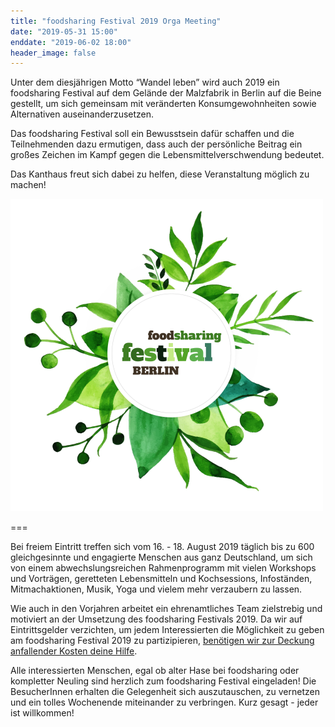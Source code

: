 ```yaml
---
title: "foodsharing Festival 2019 Orga Meeting"
date: "2019-05-31 15:00"
enddate: "2019-06-02 18:00"
header_image: false
---
```


Unter dem diesjährigen Motto “Wandel leben” wird auch 2019 ein foodsharing Festival auf dem Gelände der Malzfabrik in Berlin auf die Beine gestellt, um sich gemeinsam mit veränderten Konsumgewohnheiten sowie Alternativen auseinanderzusetzen.

Das foodsharing Festival soll ein Bewusstsein dafür schaffen und die Teilnehmenden dazu ermutigen, dass auch der persönliche Beitrag ein großes Zeichen im Kampf gegen die Lebensmittelverschwendung bedeutet.

Das Kanthaus freut sich dabei zu helfen, diese Veranstaltung möglich zu machen!

![](foodsharingFestivalLogo.png)

===

Bei freiem Eintritt treffen sich vom 16. - 18. August 2019 täglich bis zu 600 gleichgesinnte und engagierte Menschen aus ganz Deutschland, um sich von einem abwechslungsreichen Rahmenprogramm mit vielen Workshops und Vorträgen, geretteten Lebensmitteln und Kochsessions, Infoständen, Mitmachaktionen, Musik, Yoga und vielem mehr verzaubern zu lassen.

Wie auch in den Vorjahren arbeitet ein ehrenamtliches Team zielstrebig und motiviert an der Umsetzung des foodsharing Festivals 2019. Da wir auf Eintrittsgelder verzichten, um jedem Interessierten die Möglichkeit zu geben am foodsharing Festival 2019 zu partizipieren, [benötigen wir zur Deckung anfallender Kosten deine Hilfe](https://www.betterplace.org/de/projects/70593-foodsharing-festival-2019).

Alle interessierten Menschen, egal ob alter Hase bei foodsharing oder kompletter Neuling sind herzlich zum foodsharing Festival eingeladen! Die BesucherInnen erhalten die Gelegenheit sich auszutauschen, zu vernetzen und ein tolles Wochenende miteinander zu verbringen.
Kurz gesagt - jeder ist willkommen!
